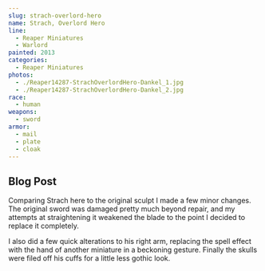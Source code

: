 ```yaml
---
slug: strach-overlord-hero
name: Strach, Overlord Hero
line:
  - Reaper Miniatures
  - Warlord
painted: 2013
categories:
  - Reaper Miniatures
photos:
  - ./Reaper14287-StrachOverlordHero-Dankel_1.jpg
  - ./Reaper14287-StrachOverlordHero-Dankel_2.jpg
race:
  - human
weapons:
  - sword
armor:
  - mail
  - plate
  - cloak
---
```


## Blog Post

Comparing Strach here to the original sculpt I made a few minor changes. The original sword was damaged pretty much beyond repair, and my attempts at straightening it weakened the blade to the point I decided to replace it completely.

I also did a few quick alterations to his right arm, replacing the spell effect with the hand of another miniature in a beckoning gesture. Finally the skulls were filed off his cuffs for a little less gothic look.
